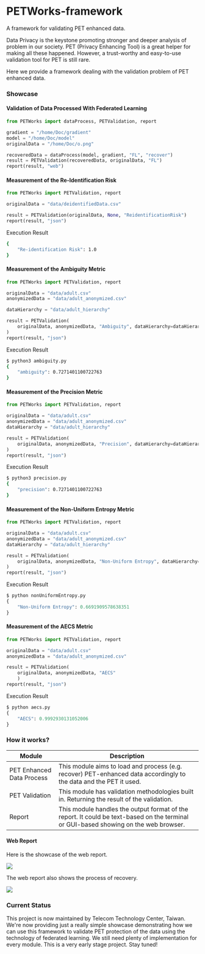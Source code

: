 # PETWorks-framework

A framework for validating PET enhanced data.

Data Privacy is the keystone promoting stronger and deeper analysis of problem in our society. PET (Privacy Enhancing Tool) is a great helper for making all these happened. However, a trust-worthy and easy-to-use validation tool for PET is still rare. 

Here we provide a framework dealing with the validation problem of PET enhanced data.

### Showcase

#### Validation of Data Processed With Federated Learning

```python
from PETWorks import dataProcess, PETValidation, report

gradient = "/home/Doc/gradient"
model = "/home/Doc/model"
originalData = "/home/Doc/o.png"

recoveredData = dataProcess(model, gradient, "FL", "recover")
result = PETValidation(recoveredData, originalData, "FL")
report(result, "web")
```

#### Measurement of the Re-Identification Risk

```python
from PETWorks import PETValidation, report

originalData = "data/deidentifiedData.csv"

result = PETValidation(originalData, None, "ReidentificationRisk")
report(result, "json")
```

Execution Result

```bash
{
    "Re-identification Risk": 1.0
}
```

#### Measurement of the Ambiguity Metric

```python
from PETWorks import PETValidation, report

originalData = "data/adult.csv"
anonymizedData = "data/adult_anonymized.csv"

dataHierarchy = "data/adult_hierarchy"

result = PETValidation(
    originalData, anonymizedData, "Ambiguity", dataHierarchy=dataHierarchy
)
report(result, "json")
```

Execution Result

```bash
$ python3 ambiguity.py
{
    "ambiguity": 0.7271401100722763
}
```

#### Measurement of the Precision Metric

```python
from PETWorks import PETValidation, report

originalData = "data/adult.csv"
anonymizedData = "data/adult_anonymized.csv"
dataHierarchy = "data/adult_hierarchy"

result = PETValidation(
    originalData, anonymizedData, "Precision", dataHierarchy=dataHierarchy
)
report(result, "json")
```

Execution Result
```bash
$ python3 precision.py
{
    "precision": 0.7271401100722763
}
```


#### Measurement of the Non-Uniform Entropy Metric

```python
from PETWorks import PETValidation, report

originalData = "data/adult.csv"
anonymizedData = "data/adult_anonymized.csv"
dataHierarchy = "data/adult_hierarchy"

result = PETValidation(
    originalData, anonymizedData, "Non-Uniform Entropy", dataHierarchy=dataHierarchy
)
report(result, "json")
```

Execution Result
```python
$ python nonUniformEntropy.py
{
    "Non-Uniform Entropy": 0.6691909578638351
}
```

#### Measurement of the AECS Metric

```python
from PETWorks import PETValidation, report

originalData = "data/adult.csv"
anonymizedData = "data/adult_anonymized.csv"

result = PETValidation(
    originalData, anonymizedData, "AECS"
    )
report(result, "json")
```

Execution Result
```python
$ python aecs.py
{
    "AECS": 0.9992930131052006
}
```


### How it works?
| Module                    | Description                                                                                                                           |
|---------------------------|---------------------------------------------------------------------------------------------------------------------------------------|
| PET Enhanced Data Process | This module aims to load and process (e.g. recover) PET-enhanced data accordingly to the data and the PET it used.                    |                                                                                                                                       |
| PET Validation            | This module has validation methodologies built in. Returning the result of the validation.                                            |
| Report                    | This module handles the output format of the report.  It could be text-based on the terminal or GUI-based showing on the web browser. |

#### Web Report

Here is the showcase of the web report.

![](https://i.imgur.com/p9wE8BP.png)

The web report also shows the process of recovery.

![](https://i.imgur.com/tCtVqBu.png)

### Current Status
This project is now maintained by Telecom Technology Center, Taiwan. We're now providing just a really simple showcase demonstrating how we can use this framework to validate PET protection of the data using the technology of federated learning. We still need plenty of implementation for every module. This is a very early stage project. Stay tuned!  
